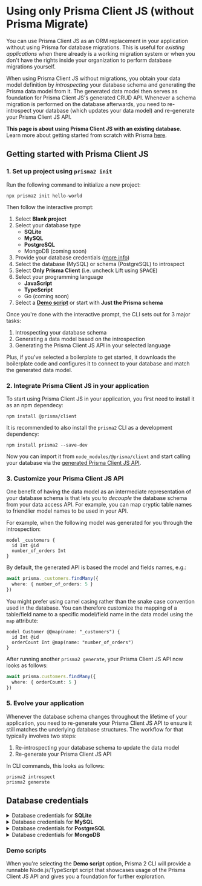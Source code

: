 # Using only Prisma Client JS (without Prisma Migrate)

You can use Prisma Client JS as an ORM replacement in your application without using Prisma for database migrations. This is useful for _existing applications_ when there already is a working migration system or when you don't have the rights inside your organization to perform database migrations yourself.

When using Prisma Client JS without migrations, you obtain your data model definition by _introspecting_ your database schema and generating the Prisma data model from it. The generated data model then serves as foundation for Prisma Client JS's generated CRUD API. Whenever a schema migration is performed on the database afterwards, you need to re-introspect your database (which updates your data model) and re-generate your Prisma Client JS API.

**This page is about using Prisma Client JS with an existing database**. Learn more about getting started from scratch with Prisma [here](./).

## Getting started with Prisma Client JS

### 1. Set up project using `prisma2 init`

Run the following command to initialize a new project:

```
npx prisma2 init hello-world
```

Then follow the interactive prompt:

1. Select **Blank project**
1. Select your database type
    - **SQLite**
    - **MySQL**
    - **PostgreSQL**
    - MongoDB (coming soon)
1. Provide your database credentials ([more info](#database-credentials))
1. Select the database (MySQL) or schema (PostgreSQL) to introspect
1. Select **Only Prisma Client** (i.e. uncheck Lift using <kbd>SPACE</kbd>)
1. Select your programming language
    - **JavaScript**
    - **TypeScript**
    - Go (coming soon)
1. Select a [**Demo script**](#demo-scripts) or start with **Just the Prisma schema**

Once you're done with the interactive prompt, the CLI sets out for 3 major tasks:

1. Introspecting your database schema
1. Generating a data model based on the introspection
1. Generating the Prisma Client JS API in your selected language

Plus, if you've selected a boilerplate to get started, it downloads the boilerplate code and configures it to connect to your database and match the generated data model.

### 2. Integrate Prisma Client JS in your application

To start using Prisma Client JS in your application, you first need to install it as an npm dependecy:

```
npm install @prisma/client
```

It is recommended to also install the `prisma2` CLI as a development dependency:

```
npm install prisma2 --save-dev
```

Now you can import it from `node_modules/@prisma/client` and start calling your database via the [generated Prisma Client JS API](./api.md).

### 3. Customize your Prisma Client JS API

One benefit of having the data model as an intermediate representation of your database schema is that lets you to _decouple_ the database schema from your data access API. For example, you can map cryptic table names to friendlier model names to be used in your API.

For example, when the following model was generated for you through the introspection:

```prisma
model _customers {
  id Int @id
  number_of_orders Int
}
```

By default, the generated API is based the model and fields names, e.g.:

```ts
await prisma._customers.findMany({
  where: { number_of_orders: 5 }
})
```

You might prefer using camel casing rather than the snake case convention used in the database. You can therefore customize the mapping of a table/field name to a specific model/field name in the data model using the `map` attribute:

```prisma
model Customer @@map(name: "_customers") {
  id Int @id
  orderCount Int @map(name: "number_of_orders")
}
```

After running another `prisma2 generate`, your Prisma Client JS API now looks as follows:

```ts
await prisma.customers.findMany({
  where: { orderCount: 5 }
})
```

### 5. Evolve your application

Whenever the database schema changes throughout the lifetime of your application, you need to re-generate your Prisma Client JS API to ensure it still matches the underlying database structures. The workflow for that typically involves two steps:

1. Re-introspecting your database schema to update the data model
1. Re-generate your Prisma Client JS API

In CLI commands, this looks as follows:

```
prisma2 introspect
prisma2 generate
```

## Database credentials

<Details><Summary>Database credentials for <strong>SQLite</strong></Summary>
<br />
When using SQLite, you need to provide the _file path_ to your existing SQLite database file.

</Details>

<Details><Summary>Database credentials for <strong>MySQL</strong></Summary>
<br />
When using MySQL, you need to provide the following information to connect your existing MySQL database server:

- **Host**: The IP address/domain of your database server, e.g. `localhost`.
- **Post**: The port on which your database server listens, e.g. `5432` (PostgreSQL) or `3306` (MySQL).
- **User**: The database user, e.g. `admin`.
- **Password**: The password for the database user.
- **SSL**: Whether or not your database server uses SSL.

Once provided, the CLI will prompt you to select one of the existing **databases** on your MySQL server for introspection.

</Details>

<Details><Summary>Database credentials for <strong>PostgreSQL</strong></Summary>
<br />
When using PostgreSQL, you need to provide the following information to connect your existing PostgreSQL database server:

- **Host**: The IP address/domain of your database server, e.g. `localhost`.
- **Post**: The port on which your database server listens, e.g. `5432` (PostgreSQL) or `3306` (MySQL).
- **Database**: The name of the database which contains the schema to introspect. 
- **User**: The database user, e.g. `admin`.
- **Password**: The password for the database user.
- **SSL**: Whether or not your database server uses SSL.

Once provided, the CLI will prompt you to select one of the existing **schemas** on your PostgreSQL server for introspection.

</Details>

<Details><Summary>Database credentials for <strong>MongoDB</strong></Summary>
<br />
When using MongoDB, you need to provide your [MongoDB connection string](https://docs.mongodb.com/manual/reference/connection-string), e.g. `http://user1:myPassword@localhost:27017/admin`. Note that this must include the database credentials as well as the [`authSource`](https://docs.mongodb.com/manual/reference/connection-string/#authentication-options) database that's storing the credentials of your MongoDB `admin` user (by default it is often called `admin`).

</Details>

### Demo scripts

When you're selecting the **Demo script** option, Prisma 2 CLI will provide a runnable Node.js/TypeScript script that showcases usage of the Prisma Client JS API and gives you a foundation for further exploration.